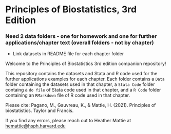 # Principles of Biostatistics, 3rd Edition

### Need 2 data folders - one for homework and one for further applications/chapter text (overall folders - not by chapter)
- Link datasets in README file for each chapter folder

Welcome to the Principles of Biostatistics 3rd edition companion repository!

This repository contains the datasets and Stata and R code used for the further applications examples for each chapter. Each folder contains a `Data` folder containing the datasets used in that chapter, a `Stata Code` folder containg a `do file` of Stata code used in that chapter, and a `R Code` folder containing an `RMarkdown` file of R code used in that chapter. 

Please cite: Pagano, M., Gauvreau, K., & Mattie, H. (2021). Principles of biostatistics. Taylor and Francis.

If you find any errors, please reach out to Heather Mattie at hemattie@hsph.harvard.edu
